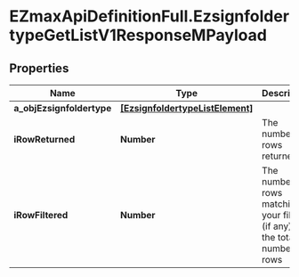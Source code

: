 # EZmaxApiDefinitionFull.EzsignfoldertypeGetListV1ResponseMPayload

## Properties

Name | Type | Description | Notes
------------ | ------------- | ------------- | -------------
**a_objEzsignfoldertype** | [**[EzsignfoldertypeListElement]**](EzsignfoldertypeListElement.md) |  | 
**iRowReturned** | **Number** | The number of rows returned | 
**iRowFiltered** | **Number** | The number of rows matching your filters (if any) or the total number of rows | 


